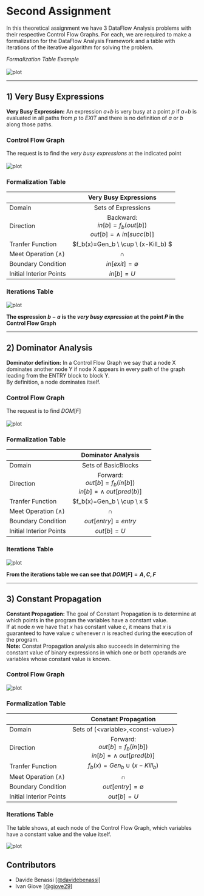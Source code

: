 # Second Assignment

In this theoretical assignment we have 3 DataFlow Analysis problems with their respective Control Flow Graphs.
For each, we are required to make a formalization for the DataFlow Analysis Framework and
a table with iterations of the iterative algorithm for solving the problem.

_Formalization Table Example_ \
\
![plot](./assets/form-example.png)

---

## 1) Very Busy Expressions

**Very Busy Expression:** An expression _a+b_ is very busy at a point _p_ if _a+b_ is evaluated in all paths from _p_ to _EXIT_ and there is no definition of _a_ or _b_ along those paths.

### Control Flow Graph
The request is to find the _very busy expressions_ at the indicated point\
\
![plot](./assets/very-busy-exp/cfg.png)

### Formalization Table
||Very Busy Expressions
---|:---:
Domain| Sets of Expressions
Direction| Backward: <br> $in[b]=f_b(out[b])$ <br> $out[b]=\land \ in[succ(b)]$
Tranfer Function| $f_b(x)=Gen_b \ \cup \ (x-Kill_b) $
Meet Operation ($\land$)| $\cap$
Boundary Condition| $in[exit] = \emptyset$
Initial Interior Points| $in[b] = U$

### Iterations Table
![plot](./assets/very-busy-exp/itertable.png)

**The espression $b-a$ is the _very busy expression_ at the point $P$ in the Control Flow Graph**

---

## 2) Dominator Analysis

**Dominator definition:** In a Control Flow Graph we say that a node X dominates another node Y if node X appears in every path of the graph leading from the ENTRY block to block Y.\
By definition, a node dominates itself.

### Control Flow Graph
The request is to find $DOM[F]$ \
\
![plot](./assets/dominator-analysis/cfg.png)


### Formalization Table
||Dominator Analysis
---|:---:
Domain| Sets of BasicBlocks
Direction| Forward: <br> $out[b]=f_b(in[b])$ <br> $in[b]=\land \ out[pred(b)]$
Tranfer Function| $f_b(x)=Gen_b \ \cup \ x $
Meet Operation ($\land$)| $\cap$
Boundary Condition| $out[entry] = entry$
Initial Interior Points| $out[b] = U$
 
### Iterations Table
![plot](./assets/dominator-analysis/itertable.png)

**From the iterations table we can see that $DOM[F]={A, C, F}$**

---

## 3) Constant Propagation

**Constant Propagation:** The goal of Constant Propagation is to determine at which points in the program the variables have a constant value.\
If at node _n_ we have that _x_ has constant value _c_, it means that _x_ is guaranteed to have value _c_ whenever _n_ is reached during the execution of the program.\
**Note:** Constat Propagation analysis also succeeds in determining the constant value of binary expressions in which one or both operands are 
variables whose constant value is known.

### Control Flow Graph
![plot](./assets/constant-propagation/cfg.png)

### Formalization Table
||Constant Propagation
---|:---:
Domain| Sets of (\<variable>,\<const-value>)
Direction| Forward: <br> $out[b]=f_b(in[b])$ <br> $in[b]=\land \ out[pred(b)]$
Tranfer Function| $f_b(x)=Gen_b \ \cup \ (x-Kill_b)$
Meet Operation ($\land$)| $\cap$
Boundary Condition| $out[entry] = \emptyset$
Initial Interior Points| $out[b] = U$

### Iterations Table

The table shows, at each node of the Control Flow Graph, which variables have a constant value and the value itself.

![plot](./assets/constant-propagation/itertable.png)

## Contributors
 - Davide Benassi [[@davidebenassi]](https://github.com/davidebenassi)
 - Ivan Giove [[@giove29]](https://github.com/giove29)
